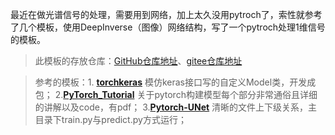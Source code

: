 最近在做光谱信号的处理，需要用到网络，加上太久没用pytroch了，索性就参考了几个模板，使用DeepInverse（图像）网络结构，写了一个pytroch处理1维信号的模板。

> 此模板的存放仓库：[GitHub仓库地址](https://github.com/similing-scholar/1D_DeepInverse_pytorch.git)、[gitee仓库地址](https://gitee.com/similing-scholar/1D_DeepInverse_pytorch.git)

>参考的模板：1. [**torchkeras**](https://github.com/lyhue1991/torchkeras) 模仿keras接口写的自定义Model类，开发成包； 2.[**PyTorch_Tutorial**](https://github.com/TingsongYu/PyTorch_Tutorial/tree/master/Data) 关于pytorch构建模型每个部分非常通俗且详细的讲解以及code，有pdf；     3.[**Pytorch-UNet**](https://github.com/milesial/Pytorch-UNet) 清晰的文件上下级关系，主目录下train.py与predict.py方式运行；